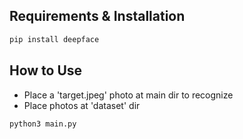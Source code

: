 ## Requirements & Installation

```sh
pip install deepface

```

## How to Use

- Place a 'target.jpeg' photo at main dir to recognize
- Place photos at 'dataset' dir

```sh
python3 main.py
```
